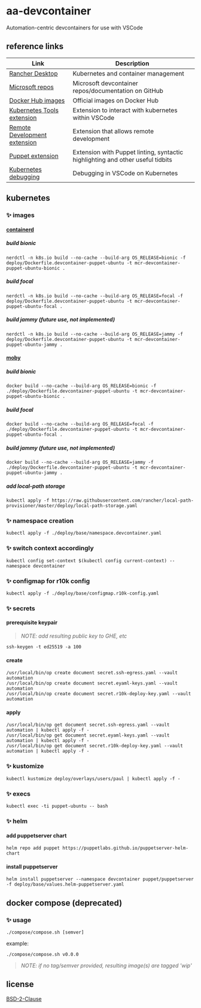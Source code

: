 # aa-devcontainer
Automation-centric devcontainers for use with VSCode
## reference links

| Link      | Description |
| ----------- | ----------- |
| [Rancher Desktop](https://rancherdesktop.io)| Kubernetes and container management |
| [Microsoft repos](https://github.com/microsoft/vscode-dev-containers) | Microsoft devcontainer repos/documentation on GitHub |
| [Docker Hub images](https://hub.docker.com/_/microsoft-vscode-devcontainers) | Official images on Docker Hub |
| [Kubernetes Tools extension](https://marketplace.visualstudio.com/items?itemName=ms-kubernetes-tools.vscode-kubernetes-tools) | Extension to interact with kubernetes within VSCode |
| [Remote Development extension](https://marketplace.visualstudio.com/items?itemName=ms-vscode-remote.vscode-remote-extensionpack) | Extension that allows remote development |
| [Puppet extension](https://marketplace.visualstudio.com/items?itemName=puppet.puppet-vscode) | Extension with Puppet linting, syntactic highlighting and other useful tidbits |
| [Kubernetes debugging](https://github.com/Azure/vscode-kubernetes-tools/blob/master/debug-on-kubernetes.md) | Debugging in VSCode on Kubernetes |

## kubernetes
### :sparkles: images
#### [containerd](https://containerd.io)
##### build bionic
```shell
nerdctl -n k8s.io build --no-cache --build-arg OS_RELEASE=bionic -f deploy/Dockerfile.devcontainer-puppet-ubuntu -t mcr-devcontainer-puppet-ubuntu-bionic .
```
##### build focal
```shell
nerdctl -n k8s.io build --no-cache --build-arg OS_RELEASE=focal -f deploy/Dockerfile.devcontainer-puppet-ubuntu -t mcr-devcontainer-puppet-ubuntu-focal .
```
##### build jammy (future use, not implemented)
```shell
nerdctl -n k8s.io build --no-cache --build-arg OS_RELEASE=jammy -f deploy/Dockerfile.devcontainer-puppet-ubuntu -t mcr-devcontainer-puppet-ubuntu-jammy .
```
#### [moby](https://mobyproject.org)
##### build bionic
```shell
docker build --no-cache --build-arg OS_RELEASE=bionic -f ./deploy/Dockerfile.devcontainer-puppet-ubuntu -t mcr-devcontainer-puppet-ubuntu-bionic .
```
##### build focal
```shell
docker build --no-cache --build-arg OS_RELEASE=focal -f ./deploy/Dockerfile.devcontainer-puppet-ubuntu -t mcr-devcontainer-puppet-ubuntu-focal .
```
##### build jammy (future use, not implemented)
```shell
docker build --no-cache --build-arg OS_RELEASE=jammy -f ./deploy/Dockerfile.devcontainer-puppet-ubuntu -t mcr-devcontainer-puppet-ubuntu-jammy .
```

##### add local-path storage
```shell
kubectl apply -f https://raw.githubusercontent.com/rancher/local-path-provisioner/master/deploy/local-path-storage.yaml
```
### :sparkles: namespace creation
```shell
kubectl apply -f ./deploy/base/namespace.devcontainer.yaml
```
### :sparkles: switch context accordingly
```shell
kubectl config set-context $(kubectl config current-context) --namespace devcontainer
```
### :sparkles: configmap for r10k config
```shell
kubectl apply -f ./deploy/base/configmap.r10k-config.yaml
```
### :sparkles: secrets
#### prerequisite keypair
> *NOTE: add resulting public key to GHE, etc*
```shell
ssh-keygen -t ed25519 -a 100
```
#### create
```shell
/usr/local/bin/op create document secret.ssh-egress.yaml --vault automation
/usr/local/bin/op create document secret.eyaml-keys.yaml --vault automation
/usr/local/bin/op create document secret.r10k-deploy-key.yaml --vault automation
```
#### apply
```shell
/usr/local/bin/op get document secret.ssh-egress.yaml --vault automation | kubectl apply -f -
/usr/local/bin/op get document secret.eyaml-keys.yaml --vault automation | kubectl apply -f -
/usr/local/bin/op get document secret.r10k-deploy-key.yaml --vault automation | kubectl apply -f -
```
### :sparkles: kustomize
```shell
kubectl kustomize deploy/overlays/users/paul | kubectl apply -f -
```
### :sparkles: execs
```direct shell access to container
kubectl exec -ti puppet-ubuntu -- bash
```
### :sparkles: helm
#### add puppetserver chart
```shell
helm repo add puppet https://puppetlabs.github.io/puppetserver-helm-chart
```
#### install puppetserver
```shell
helm install puppetserver --namespace devcontainer puppet/puppetserver -f deploy/base/values.helm-puppetserver.yaml
```
## docker compose (deprecated)
### :sparkles: usage

`./compose/compose.sh [semver]`

example:
```shell
./compose/compose.sh v0.0.0
```

> *NOTE: if no tag/semver provided, resulting image(s) are tagged 'wip'*

## license

[BSD-2-Clause](https://opensource.org/licenses/BSD-2-Clause)
